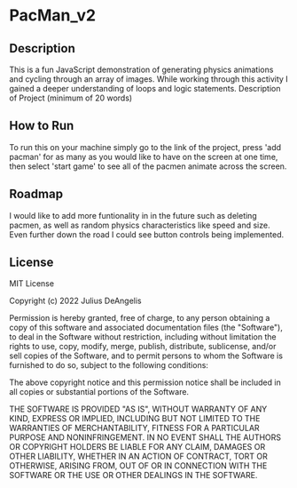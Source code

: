 # PacMan_v2

## Description
This is a fun JavaScript demonstration of generating physics animations and cycling through an array of images. While working through this activity I gained a deeper understanding of loops and logic statements.
Description of Project (minimum of 20 words)

## How to Run
To run this on your machine simply go to the link of the project, press 'add pacman' for as many as you would like to have on the screen at one time, then select 'start game' to see all of the pacmen animate across the screen.

## Roadmap
I would like to add more funtionality in in the future such as deleting pacmen, as well as random physics characteristics like speed and size. Even further down the road I could see button controls being implemented.

## License

MIT License

Copyright (c) 2022 Julius DeAngelis

Permission is hereby granted, free of charge, to any person obtaining a copy of this software and associated documentation files (the "Software"), to deal in the Software without restriction, including without limitation the rights to use, copy, modify, merge, publish, distribute, sublicense, and/or sell copies of the Software, and to permit persons to whom the Software is furnished to do so, subject to the following conditions:

The above copyright notice and this permission notice shall be included in all copies or substantial portions of the Software.

THE SOFTWARE IS PROVIDED "AS IS", WITHOUT WARRANTY OF ANY KIND, EXPRESS OR IMPLIED, INCLUDING BUT NOT LIMITED TO THE WARRANTIES OF MERCHANTABILITY, FITNESS FOR A PARTICULAR PURPOSE AND NONINFRINGEMENT. IN NO EVENT SHALL THE AUTHORS OR COPYRIGHT HOLDERS BE LIABLE FOR ANY CLAIM, DAMAGES OR OTHER LIABILITY, WHETHER IN AN ACTION OF CONTRACT, TORT OR OTHERWISE, ARISING FROM, OUT OF OR IN CONNECTION WITH THE SOFTWARE OR THE USE OR OTHER DEALINGS IN THE SOFTWARE.
